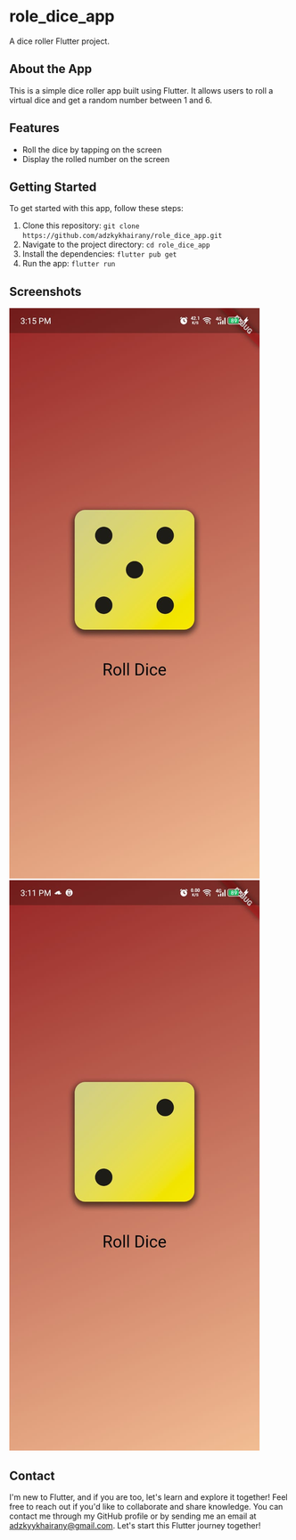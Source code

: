 # role_dice_app

A dice roller Flutter project.

## About the App

This is a simple dice roller app built using Flutter. It allows users to roll a virtual dice and get a random number between 1 and 6.

## Features

- Roll the dice by tapping on the screen
- Display the rolled number on the screen

## Getting Started

To get started with this app, follow these steps:

1. Clone this repository: `git clone https://github.com/adzkykhairany/role_dice_app.git`
2. Navigate to the project directory: `cd role_dice_app`
3. Install the dependencies: `flutter pub get`
4. Run the app: `flutter run`

## Screenshots

![Screenshot 1](assets/screenshots/screenshot1.jpg)
![Screenshot 2](assets/screenshots/screenshot2.jpg)


## Contact

I'm new to Flutter, and if you are too, let's learn and explore it together! Feel free to reach out if you'd like to collaborate and share knowledge. You can contact me through my GitHub profile or by sending me an email at [adzkyykhairany@gmail.com](mailto:adzkyykhairany@gmail.com). 
Let's start this Flutter journey together!
